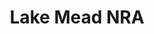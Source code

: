 ---
unit_code: "LAME"
unit_name: "Lake Mead NRA"
unit_type: "National Recreation Area"
nps_region: "Pacific West"
scalerank: 4
note: "null"
name: "Lake Mead NRA"
featureclass: "National Park Service"
geojson: >-
  {"type":"Feature","properties":{},"geometry":{"type":"Polygon","coordinates":[[[-113.7071533203125,36.09366861979167],[-113.67989095052084,36.12320963541667],[-113.68233235677084,36.123779296875],[-113.62381998697917,36.12320963541667],[-113.6895751953125,36.070068359375],[-113.7071533203125,36.09366861979167]]]}}
number: 103
title: "Lake Mead NRA"
---